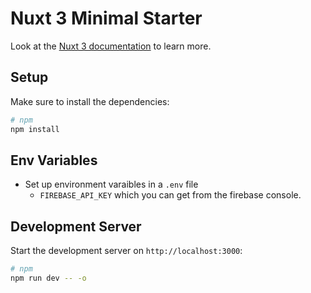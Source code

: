 # Nuxt 3 Minimal Starter

Look at the [Nuxt 3 documentation](https://nuxt.com/docs/getting-started/introduction) to learn more.

## Setup

Make sure to install the dependencies:

```bash
# npm
npm install
```

## Env Variables
- Set up environment varaibles in a `.env` file
  - `FIREBASE_API_KEY` which you can get from the firebase console.


## Development Server

Start the development server on `http://localhost:3000`:

```bash
# npm
npm run dev -- -o
```
